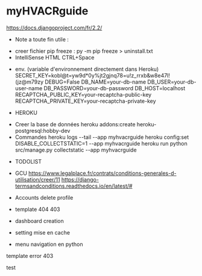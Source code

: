 # myHVACRguide
https://docs.djangoproject.com/fr/2.2/


* Note a toute fin utile :
- creer fichier pip freeze : py -m pip freeze > uninstall.txt
- IntelliSense HTML CTRL+Space

* env. (variable d'environnement directement dans Heroku)
SECRET_KEY=kobl@t=yw9d*0y%jt2gjnq78=u!z_rrxb&w8e47l!(jz@m79zy
DEBUG=False
DB_NAME=your-db-name
DB_USER=your-db-user-name
DB_PASSWORD=your-db-password
DB_HOST=localhost
RECAPTCHA_PUBLIC_KEY=your-recaptcha-public-key
RECAPTCHA_PRIVATE_KEY=your-recaptcha-private-key

* HEROKU
- Creer la base de données
    heroku addons:create heroku-postgresql:hobby-dev
- Commandes
    heroku logs --tail --app myhvacrguide
    heroku config:set DISABLE_COLLECTSTATIC=1 --app myhvacrguide
    heroku run python src/manage.py collectstatic --app myhvacrguide




* TODOLIST
- GCU
https://www.legalplace.fr/contrats/conditions-generales-d-utilisation/creer/11
https://django-termsandconditions.readthedocs.io/en/latest/#

- Accounts
delete profile

- template
404
403
- dashboard
creation
- setting
mise en cache
- menu navigation en python

template error 403


test